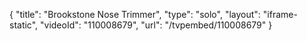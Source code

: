 {
    "title": "Brookstone Nose Trimmer",
    "type": "solo",
    "layout": "iframe-static",
    "videoId": "110008679",
    "url": "\/tvpembed\/110008679"
}